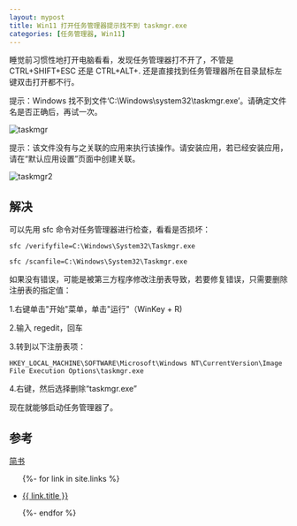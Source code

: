 ```yaml
---
layout: mypost
title: Win11 打开任务管理器提示找不到 taskmgr.exe
categories: [任务管理器, Win11]
---
```


睡觉前习惯性地打开电脑看看，发现任务管理器打不开了，不管是 CTRL+SHIFT+ESC 还是 CTRL+ALT+. 还是直接找到任务管理器所在目录鼠标左键双击打开都不行。

提示：Windows 找不到文件‘C:\Windows\system32\taskmgr.exe’。请确定文件名是否正确后，再试一次。

![taskmgr](taskmgr.png)

提示：该文件没有与之关联的应用来执行该操作。请安装应用，若已经安装应用，请在“默认应用设置”页面中创建关联。

![taskmgr2](taskmgr2.png)

## 解决

可以先用 sfc 命令对任务管理器进行检查，看看是否损坏：

```
sfc /verifyfile=C:\Windows\System32\Taskmgr.exe

sfc /scanfile=C:\Windows\System32\Taskmgr.exe
```

如果没有错误，可能是被第三方程序修改注册表导致，若要修复错误，只需要删除注册表的指定值：

1.右键单击"开始"菜单，单击"运行"（WinKey + R)

2.输入 regedit，回车

3.转到以下注册表项：

```
HKEY_LOCAL_MACHINE\SOFTWARE\Microsoft\Windows NT\CurrentVersion\Image File Execution Options\taskmgr.exe
```

4.右键，然后选择删除“taskmgr.exe”

现在就能够启动任务管理器了。

## 参考

[简书](https://www.jianshu.com/p/b49b340f3e60)

<ul>
  {%- for link in site.links %}
  <li>
    <p><a href="{{ link.url }}" title="{{ link.desc }}" target="_blank" >{{ link.title }}</a></p>
  </li>
  {%- endfor %}
</ul>
